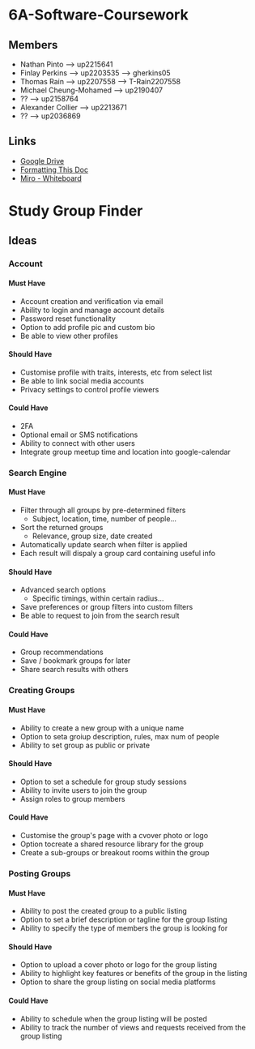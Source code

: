 # 6A-Software-Coursework

## Members

- Nathan Pinto --> up2215641
- Finlay Perkins --> up2203535 --> gherkins05
- Thomas Rain --> up2207558 --> T-Rain2207558
- Michael Cheung-Mohamed --> up2190407
- ?? --> up2158764
- Alexander Collier --> up2213671
- ?? --> up2036869

## Links

- [Google Drive](https://drive.google.com/drive/folders/1LAghMLwYms_EpfWIo9vlO5SqdBx_UPvV)
- [Formatting This Doc](https://docs.github.com/en/get-started/writing-on-github/getting-started-with-writing-and-formatting-on-github/basic-writing-and-formatting-syntax)
- [Miro - Whiteboard](https://miro.com/welcomeonboard/ejRXZ0FNNkhNcGRidmwyTVpBOG1oMzNuU3B3bXlnRHRIaklLY2xjaEs1QWd2NXRqWnVjdWFRT2plMWl1SWZGNXwzNDU4NzY0NTY1NjU2MDU5MTc3fDI=?share_link_id=65324689577)



# Study Group Finder

## Ideas

### Account

#### Must Have
- Account creation and verification via email
- Ability to login and manage account details
- Password reset functionality
- Option to add profile pic and custom bio
- Be able to view other profiles

#### Should Have
- Customise profile with traits, interests, etc from select list
- Be able to link social media accounts
- Privacy settings to control profile viewers

#### Could Have
- 2FA
- Optional email or SMS notifications
- Ability to connect with other users
- Integrate group meetup time and location into google-calendar


### Search Engine

#### Must Have
- Filter through all groups by pre-determined filters
  - Subject, location, time, number of people...
- Sort the returned groups
  - Relevance, group size, date created
- Automatically update search when filter is applied
- Each result will dispaly a group card containing useful info

#### Should Have
- Advanced search options
  - Specific timings, within certain radius...
- Save preferences or group filters into custom filters
- Be able to request to join from the search result

#### Could Have
- Group recommendations
- Save / bookmark groups for later
- Share search results with others


### Creating Groups

#### Must Have
- Ability to create a new group with a unique name
- Option to seta groiup description, rules, max num of people
- Ability to set group as public or private

#### Should Have
- Option to set a schedule for group study sessions
- Ability to invite users to join the group
- Assign roles to group members

#### Could Have
- Customise the group's page with a cvover photo or logo
- Option tocreate a shared resource library for the group
- Create a sub-groups or breakout rooms within the group

### Posting Groups

#### Must Have
- Ability to post the created group to a public listing
- Option to set a brief description or tagline for the group listing
- Ability to specify the type of members the group is looking for

#### Should Have
- Option to upload a cover photo or logo for the group listing
- Ability to highlight key features or benefits of the group in the listing
- Option to share the group listing on social media platforms

#### Could Have
- Ability to schedule when the group listing will be posted
- Ability to track the number of views and requests received from the group listing
